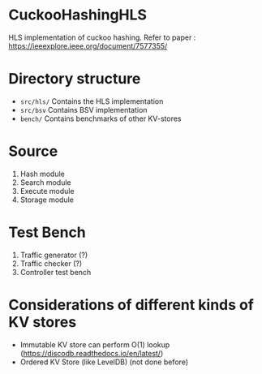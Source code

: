# CuckooHashingHLS
HLS implementation of cuckoo hashing. Refer to paper : https://ieeexplore.ieee.org/document/7577355/

# Directory structure
- `src/hls/`  Contains the HLS implementation
- `src/bsv` Contains BSV implementation
- `bench/` Contains benchmarks of other KV-stores

# Source 
1. Hash module
2. Search module
3. Execute module
4. Storage module

# Test Bench
1. Traffic generator (?)
2. Traffic checker (?)
3. Controller test bench

# Considerations of different kinds of KV stores

- Immutable KV store can perform O(1) lookup (https://discodb.readthedocs.io/en/latest/)
- Ordered KV Store (like LevelDB) (not done before)
